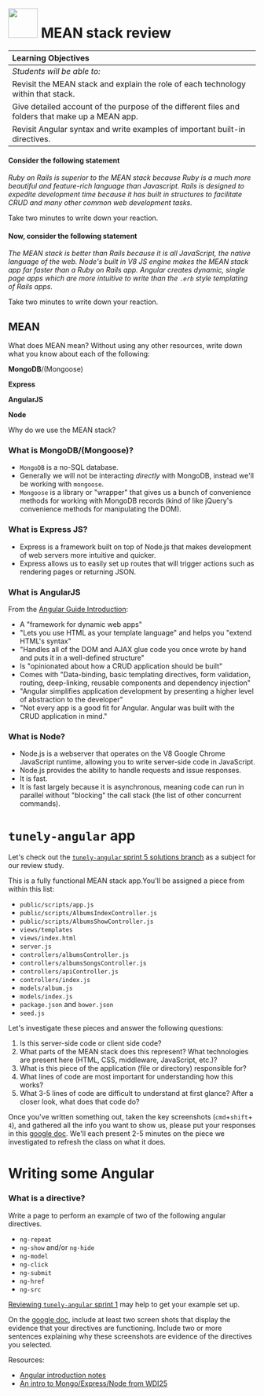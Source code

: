 # <img src="https://cloud.githubusercontent.com/assets/7833470/10899314/63829980-8188-11e5-8cdd-4ded5bcb6e36.png" height="60"> MEAN stack review

| **Learning Objectives** |
| :---- |
| *Students will be able to:* |
| Revisit the MEAN stack and explain the role of each technology within that stack. |
| Give detailed account of the purpose of the different files and folders that make up a MEAN app. |
| Revisit Angular syntax and write examples of important built-in directives. |

#### Consider the following statement

*Ruby on Rails is superior to the MEAN stack because Ruby is a much more beautiful
and feature-rich language than Javascript. Rails is designed to expedite
development time because it has built in structures to facilitate CRUD and
many other common web development tasks.*

Take two minutes to write down your reaction.


#### Now, consider the following statement

*The MEAN stack is better than Rails because it is all JavaScript, the native language of the web.
Node's built in V8 JS engine makes the MEAN stack app far faster than a Ruby on
Rails app. Angular creates dynamic, single page apps which are more intuitive to write
than the `.erb` style templating of Rails apps.*

Take two minutes to write down your reaction.


## MEAN
What does MEAN mean? Without using any other resources, write down what you know about each of the following:

**MongoDB**/(Mongoose)

**Express**

**AngularJS**

**Node**

Why do we use the MEAN stack?

### What is MongoDB/(Mongoose)?

* `MongoDB` is a no-SQL database.
* Generally we will not be interacting _directly_ with MongoDB, instead we'll be working with `mongoose`.
* `Mongoose` is a library or "wrapper" that gives us a bunch of convenience methods for working with MongoDB records (kind of like jQuery's convenience methods for manipulating the DOM).

### What is Express JS?
- Express is a framework built on top of Node.js that makes development of web servers more intuitive and quicker.
- Express allows us to easily set up routes that will trigger actions such as rendering pages or returning JSON.

### What is AngularJS

From the [Angular Guide Introduction](https://docs.angularjs.org/guide/introduction):

* A "framework for dynamic web apps"
* "Lets you use HTML as your template language" and helps you "extend HTML's syntax"
* "Handles all of the DOM and AJAX glue code you once wrote by hand and puts it in a well-defined structure"
* Is "opinionated about how a CRUD application should be built"
* Comes with "Data-binding, basic templating directives, form validation, routing, deep-linking, reusable components and dependency injection"
* "Angular simplifies application development by presenting a higher level of abstraction to the developer"
* "Not every app is a good fit for Angular. Angular was built with the CRUD application in mind."

### What is Node?
- Node.js is a webserver that operates on the V8 Google Chrome JavaScript runtime, allowing you to write server-side code in JavaScript.
- Node.js provides the ability to handle requests and issue responses.
- It is fast.
- It is fast largely because it is asynchronous, meaning code can run in parallel without "blocking" the call stack (the list of other concurrent commands).



# `tunely-angular` app

Let's check out the [`tunely-angular` sprint 5 solutions branch](https://github.com/SF-WDI-LABS/tunely-angular/blob/master/docs/sprint5.md) as a subject for our review study.

This is a fully functional MEAN stack app.You'll be assigned a piece from within this list:

* `public/scripts/app.js`
* `public/scripts/AlbumsIndexController.js`
* `public/scripts/AlbumsShowController.js`
* `views/templates`
* `views/index.html`
* `server.js`
* `controllers/albumsController.js`
* `controllers/albumsSongsController.js`
* `controllers/apiController.js`
* `controllers/index.js`
* `models/album.js`
* `models/index.js`
* `package.json` and `bower.json`
* `seed.js`

Let's investigate these pieces and answer the following questions:

1. Is this server-side code or client side code?
1. What parts of the MEAN stack does this represent? What technologies are present here (HTML, CSS, middleware, JavaScript, etc.)?
1.  What is this piece of the application (file or directory) responsible for?
1. What lines of code are most important for understanding how this works?
1. What 3-5 lines of code are difficult to understand at first glance? After a closer look, what does that code do?


Once you've written something out, taken the key screenshots (`cmd`+`shift`+ `4`), and gathered all the info you want to show us, please put your responses in this [google doc](https://docs.google.com/document/d/1TqeVF1LPKv5I3X-FD157eYtVCbFEMim3Svg9TvBjhRQ/edit?usp=sharing). We'll each present 2-5 minutes on the piece we investigated to refresh the class on what it does.


# Writing some Angular

### What is a directive?

Write a page to perform an example of two of the following angular directives.

* `ng-repeat`
* `ng-show` and/or `ng-hide`
* `ng-model`
* `ng-click`
* `ng-submit`
* `ng-href`
* `ng-src`

[Reviewing `tunely-angular` sprint 1](https://github.com/SF-WDI-LABS/tunely-angular/blob/master/docs/sprint1.md) may help to get your example set up.

On the [google doc](https://docs.google.com/document/d/1TqeVF1LPKv5I3X-FD157eYtVCbFEMim3Svg9TvBjhRQ/edit), include at least two screen shots that display the evidence that your directives are functioning. Include two or more sentences explaining why these screenshots are evidence of the directives you selected.

Resources:
* [Angular introduction notes](https://github.com/SF-WDI-LABS/shared_modules/tree/master/03-angular-mean/intro-angular/27-28)
* [An intro to Mongo/Express/Node from WDI25](https://github.com/SF-WDI-LABS/shared_modules/tree/master/03-angular-mean/intro-mean/25)
